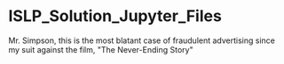 # ISLP_Solution_Jupyter_Files
Mr. Simpson, this is the most blatant case of fraudulent advertising since my suit against the film, "The Never-Ending Story"
